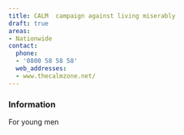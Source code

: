 ```yaml
---
title: CALM  campaign against living miserably
draft: true
areas:
- Nationwide
contact:
  phone:
  - '0800 58 58 58'
  web_addresses:
  - www.thecalmzone.net/
---
```


### Information
For young men

